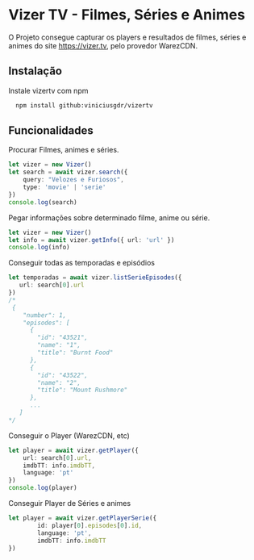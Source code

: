 
# Vizer TV - Filmes, Séries e Animes

O Projeto consegue capturar os players e resultados de filmes, séries e animes do site https://vizer.tv, pelo provedor WarezCDN.




## Instalação

Instale vizertv com npm

```bash
  npm install github:viniciusgdr/vizertv
```
    
## Funcionalidades

Procurar Filmes, animes e séries.
```ts
let vizer = new Vizer()
let search = await vizer.search({ 
    query: "Velozes e Furiosos", 
    type: 'movie' | 'serie'
})
console.log(search)
```

Pegar informações sobre determinado filme, anime ou série.
```ts
let vizer = new Vizer()
let info = await vizer.getInfo({ url: 'url' })
console.log(info)
```
Conseguir todas as temporadas e episódios
```ts
let temporadas = await vizer.listSerieEpisodes({
   url: search[0].url
})
/*
 {
    "number": 1,
    "episodes": [
      {
        "id": "43521",
        "name": "1",
        "title": "Burnt Food"
      },
      {
        "id": "43522",
        "name": "2",
        "title": "Mount Rushmore"
      },
      ...
   ]
*/
```
Conseguir o Player (WarezCDN, etc)
```ts
let player = await vizer.getPlayer({ 
    url: search[0].url, 
    imdbTT: info.imdbTT, 
    language: 'pt' 
})
console.log(player)
```

Conseguir Player de Séries e animes
```ts
let player = await vizer.getPlayerSerie({
        id: player[0].episodes[0].id,
        language: 'pt',
        imdbTT: info.imdbTT
})
```
